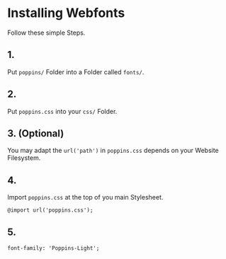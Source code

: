# Installing Webfonts
Follow these simple Steps.

## 1.
Put `poppins/` Folder into a Folder called `fonts/`.

## 2.
Put `poppins.css` into your `css/` Folder.

## 3. (Optional)
You may adapt the `url('path')` in `poppins.css` depends on your Website Filesystem.

## 4.
Import `poppins.css` at the top of you main Stylesheet.

```
@import url('poppins.css');
```

## 5.


```
font-family: 'Poppins-Light';
```

